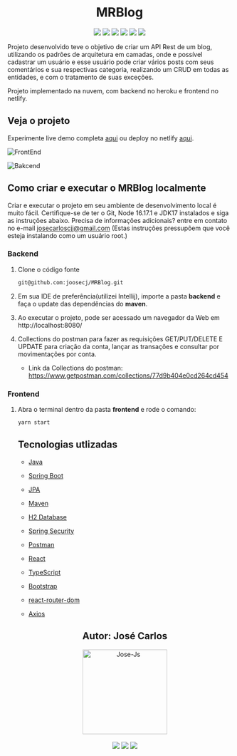 <h1 align="center">MRBlog</h1>

<p align='center'> 
    <img src="https://img.shields.io/badge/Spring_Boot  V3.0M5-F2F4F9?style=for-the-badge&logo=spring-boot"/>
    <img src="https://img.shields.io/badge/Java-ED8B00?style=for-the-badge&logo=java&logoColor=white"/>  
    <img src="https://img.shields.io/badge/React-20232A?style=for-the-badge&logo=react&logoColor=61DAFB"/>
    <img src="https://img.shields.io/badge/TypeScript-007ACC?style=for-the-badge&logo=typescript&logoColor=white"/>
    <img src="https://img.shields.io/badge/Heroku-430098?style=for-the-badge&logo=heroku&logoColor=white"/>
    <img src="https://img.shields.io/badge/Netlify-00C7B7?style=for-the-badge&logo=netlify&logoColor=white"/>
</p>    

Projeto desenvolvido teve o objetivo de criar um API Rest de um blog, utilizando os padrões de arquitetura em camadas, onde e possível cadastrar um usuário e esse usuário pode criar vários posts com seus comentários e sua respectivas categoria, realizando um CRUD em todas as entidades, e com o tratamento de suas exceções.

Projeto implementado na nuvem, com backend no heroku e frontend no netlify.

<h2>Veja o projeto</h2>

Experimente live demo completa [aqui](https://i.imgur.com/rok7mYv.mp4) ou deploy no netlify [aqui](https://mrblog-joosecj.netlify.app/).

![FrontEnd](https://i.imgur.com/e0KqViv.gif)


![Bakcend](https://i.imgur.com/lapXMkh.gif)


<h2>Como criar e executar o MRBlog localmente</h2>

Criar e executar o projeto em seu ambiente de desenvolvimento local é muito fácil. Certifique-se de ter o Git, Node 16.17.1 e JDK17 instalados e siga as instruções abaixo. Precisa de informações adicionais? entre em contato no e-mail josecarloscjj@gmail.com 
(Estas instruções pressupõem que você esteja instalando como um usuário root.)

### Backend

1. Clone o código fonte
   ```bash
   git@github.com:joosecj/MRBlog.git
   ```

2. Em sua IDE de preferência(utilizei Intellij), importe a pasta **backend** e faça o update das dependências do **maven**.

3. Ao executar o projeto, pode ser acessado um navegador da Web em http://localhost:8080/ 

4. Collections do postman para fazer as requisições GET/PUT/DELETE E UPDATE para criação da conta, lançar as transações e consultar por movimentações por conta. 

   - Link da Collections do postman: https://www.getpostman.com/collections/77d9b404e0cd264cd454

### Frontend

1. Abra o terminal dentro da pasta **frontend** e rode o comando:
   ```bash
   yarn start
   ```
   ##

   <h2>Tecnologias utlizadas</h2>

   - [Java](https://docs.oracle.com/en/java/javase/17/)
   - [Spring Boot](https://docs.spring.io/spring-boot/docs/current/reference/htmlsingle/)
   - [JPA](https://docs.spring.io/spring-data/jpa/docs/current/reference/html/)
   - [Maven](https://maven.apache.org/guides/)
   - [H2 Database](https://www.h2database.com/html/main.html)
   - [Spring Security](https://docs.spring.io/spring-security/reference/index.html)
   - [Postman](https://www.postman.com/api-documentation-tool/)

   - [React](https://reactjs.org/docs/getting-started.html)
   - [TypeScript](https://www.typescriptlang.org/docs/)
   - [Bootstrap](https://getbootstrap.com/)
   - [react-router-dom](https://v5.reactrouter.com/web/guides/quick-start)
   - [Axios](https://yarnpkg.com/package/axios)

   ##

   <div align="center">
   <h2>Autor: José Carlos</h2>
      <img align="center" alt="Jose-Js" height="190" width="190" src="https://avatars.githubusercontent.com/u/100246121?s=400&u=b15a545fb2c49f97f84e25aa0520b8b525631384&v=4"
   </div>
   </br> </br>
   <div align="center">
      <a href="https://instagram.com/joosecj" target="_blank"><img src="https://img.shields.io/badge/-Instagram-%23E4405F?style=for-the-badge&logo=instagram&logoColor=white" target="_blank"></a>
      <a href = "mailto:josecarloscjj@gmail.com"><img src="https://img.shields.io/badge/-Gmail-%23333?style=for-the-badge&logo=gmail&logoColor=white" target="_blank"></a>
      <a href="https://www.linkedin.com/in/jos%C3%A9-carlos-a79736a0/" target="_blank"><img src="https://img.shields.io/badge/-LinkedIn-%230077B5?style=for-the-badge&logo=linkedin&logoColor=white" target="_blank"></a> 
   </div>